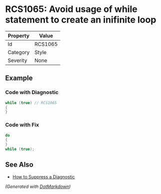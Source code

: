 # RCS1065: Avoid usage of while statement to create an inifinite loop

| Property | Value   |
| -------- | ------- |
| Id       | RCS1065 |
| Category | Style   |
| Severity | None    |

## Example

### Code with Diagnostic

```csharp
while (true) // RCS1065
{
}
```

### Code with Fix

```csharp
do
{
}
while (true);
```

## See Also

* [How to Suppress a Diagnostic](../HowToConfigureAnalyzers.md#how-to-suppress-a-diagnostic)


*\(Generated with [DotMarkdown](http://github.com/JosefPihrt/DotMarkdown)\)*